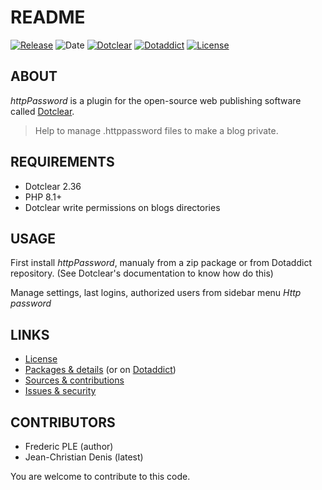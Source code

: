 # README

[![Release](https://img.shields.io/github/v/release/jcdenis/httpPassword?color=lightblue)](https://github.com/JcDenis/httpPassword/releases)
![Date](https://img.shields.io/github/release-date/jcdenis/httpPassword?color=red)
[![Dotclear](https://img.shields.io/badge/dotclear-v2.36-137bbb.svg)](https://fr.dotclear.org/download)
[![Dotaddict](https://img.shields.io/badge/dotaddict-official-9ac123.svg)](https://plugins.dotaddict.org/dc2/details/httpPassword)
[![License](https://img.shields.io/github/license/jcdenis/httpPassword?color=white)](https://github.com/JcDenis/httpPassword/blob/master/LICENSE)

## ABOUT

_httpPassword_ is a plugin for the open-source web publishing software called [Dotclear](https://www.dotclear.org).

> Help to manage .httppassword files to make a blog private.

## REQUIREMENTS

* Dotclear 2.36
* PHP 8.1+
* Dotclear write permissions on blogs directories

## USAGE

First install _httpPassword_, manualy from a zip package or from 
Dotaddict repository. (See Dotclear's documentation to know how do this)

Manage settings, last logins, authorized users from sidebar menu _Http password_

## LINKS

* [License](https://github.com/JcDenis/httpPassword/blob/master/LICENSE)
* [Packages & details](https://github.com/JcDenis/httpPassword/releases) (or on [Dotaddict](https://plugins.dotaddict.org/dc2/details/httpPassword))
* [Sources & contributions](https://github.com/JcDenis/httpPassword)
* [Issues & security](https://github.com/JcDenis/httpPassword/issues)

## CONTRIBUTORS

* Frederic PLE (author)
* Jean-Christian Denis (latest)

You are welcome to contribute to this code.

